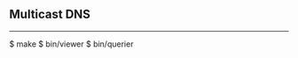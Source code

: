 Multicast DNS
-------------
- - -



$ make
$ bin/viewer
$ bin/querier <ipv4 IP> <port> <name> <type>
